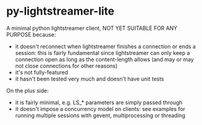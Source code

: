 py-lightstreamer-lite
=====================

A minimal python lightstreamer client, NOT YET SUITABLE FOR ANY PURPOSE because:
- it doesn't reconnect when lightstreamer finishes a connection or ends a session: this is fairly fundamental since lightstreamer can only keep a connection open as long as the content-length allows (and may or may not close connections for other reasons)
- it's not fully-featured
- it hasn't been tested very much and doesn't have unit tests

On the plus side:
- it is fairly minimal, e.g. LS_* parameters are simply passed through
- it doesn't impose a concurrency model on clients: see examples for running multiple sessions with gevent, multiprocessing or threading